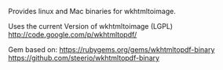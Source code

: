 Provides linux and Mac binaries for wkhtmltoimage.

Uses the current Version of wkhtmltoimage (LGPL)
http://code.google.com/p/wkhtmltopdf/

Gem based on:
https://rubygems.org/gems/wkhtmltopdf-binary
https://github.com/steerio/wkhtmltopdf-binary

